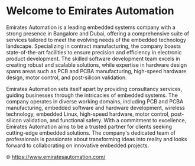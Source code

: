 # Welcome to Emirates Automation
Emirates Automation is a leading embedded systems company with a strong presence in Bangalore and Dubai, offering a comprehensive suite of services tailored to meet the evolving needs of the embedded technology landscape. Specializing in contract manufacturing, the company boasts state-of-the-art facilities to ensure precision and efficiency in electronic product development. The skilled software development team excels in creating robust and scalable solutions, while expertise in hardware design spans areas such as PCB and PCBA manufacturing, high-speed hardware design, motor control, and post-silicon validation.

Emirates Automation sets itself apart by providing consultancy services, guiding businesses through the intricacies of embedded systems. The company operates in diverse working domains, including PCB and PCBA manufacturing, embedded software and hardware development, wireless technology, embedded Linux, high-speed hardware, motor control, post-silicon validation, and functional safety. With a commitment to excellence, Emirates Automation aims to be a trusted partner for clients seeking cutting-edge embedded solutions. The company's dedicated team of professionals is passionate about transforming ideas into reality and looks forward to collaborating on innovative embedded projects.

🌐 https://www.emiratesautomation.com/
